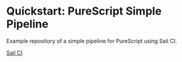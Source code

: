 # Quickstart: PureScript Simple Pipeline

Example repository of a simple pipeline for PureScript using Sail CI.

[Sail CI](https://sail.ci)
